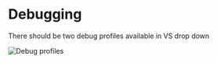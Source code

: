 # Debugging

There should be two debug profiles available in VS drop down

![](https://cloud.githubusercontent.com/assets/6011991/15627671/89f2405a-24eb-11e6-8bd1-c9d45613e0f6.png "Debug profiles")
